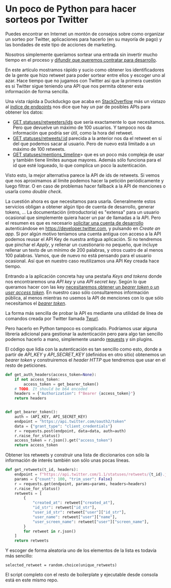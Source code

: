 # Un poco de Python para hacer sorteos por Twitter

Puedes encontrar en Internet un montón de consejos sobre como organizar un sorteo por Twitter, aplicaciones para hacerlo (en su mayoría de pago) y las bondades de este tipo de acciones de marketing.

Nosotros simplemente queríamos sortear una entrada sin invertir mucho tiempo en el proceso y [difundir que queremos contratar para desarrollo](http://icarto.es/2019/09/buscamos-una-persona-para-aumentar-nuestro-equipo-de-desarrollo-de-software/).

En este artículo mostramos rápido y sucio como obtener los identificadores de la gente que hizo retweet para poder sortear entre ellos y escoger uno al azar. Hace tiempo que no jugamos con Twitter así que la primera cuestión es si Twitter sigue teniendo una API que nos permita obtener esta información de forma sencilla.

Una vista rápida a Duckduckgo que acaba en [StackOverflow](https://stackoverflow.com/questions/6316899/how-to-get-a-list-of-all-retweeters-in-twitter) más un vistazo al [índice de endpoints](https://developer.twitter.com/en/docs/api-reference-index) nos dice que hay un par de posibles APIs para obtener los datos:

-   [GET statuses/retweeters/ids](https://developer.twitter.com/en/docs/tweets/post-and-engage/api-reference/get-statuses-retweeters-ids) que sería exactamente lo que necesitamos. Pero que devuelve un máximo de 100 usuarios. Y tampoco nos da información que podría ser útil, como la hora del retweet.
-   [GET statuses/retweets/:id](https://developer.twitter.com/en/docs/tweets/post-and-engage/api-reference/get-statuses-retweets-id) parecida a la anterior nos da el retweet en sí del que podemos sacar al usuario. Pero de nuevo está limitado a un máximo de 100 retweets.
-   [GET statuses/mentions_timeline](https://developer.twitter.com/en/docs/tweets/timelines/api-reference/get-statuses-mentions_timeline)> que es un poco más compleja de usar y también tiene límites aunque mayores. Además sólo funciona para el id que esté logueado, lo que complica un poco la autenticación.

Visto esto, la mejor alternativa parece la API de ids de retweets. Si vemos que nos aproximamos al límite podemos hacer la petición periódicamente y luego filtrar. O en caso de problemas hacer fallback a la API de menciones o usarla como _double check_.

La cuestión ahora es que necesitamos para usarla. Generalmente estos servicios obligan a obtener algún tipo de cuenta de desarrollo, generar tokens, ... La documentación (introductoria) es "extensa" para un usuario ocasional que simplemente quiera hacer un par de llamadas a la API. Pero el resumen es que es necesario [solicitar una cuenta de desarrollo](https://developer.twitter.com/en/docs/basics/apps/overview) autenticándose en https://developer.twitter.com, y pulsando en _Create an app_. Si por algún motivo teníamos una cuenta antigua con acceso a la API podemos reusar el API Key de nuestra antigua aplicación. Si no tendremos que pinchar el _Apply_, y rellenar un cuestionario no pequeño, que incluye rellenar un texto de un mínimo de 200 palabras, y otros cuatro de al menos 100 palabras. Vamos, que de nuevo no está pensando para el usuario ocasional. Así que en nuestro caso reutilizamos una API Key creada hace tiempo.

Entrando a la aplicación concreta hay una pestaña _Keys and tokens_ donde nos encontraremos una _API key_ y una _API secret key_. Según lo que queramos hacer con las key [necesitaremos obtener un _bearer token_ o un _user access token_](https://developer.twitter.com/en/docs/basics/authentication/overview/oauth). En nuestro caso sólo consultaremos información pública, al menos mientras no usemos la API de menciones con lo que sólo necesitamos el [_bearer token_](https://developer.twitter.com/en/docs/basics/authentication/guides/bearer-tokens).

La forma más sencilla de probar la API es mediante una utilidad de línea de comandos creada por Twitter llamada [Twurl](https://developer.twitter.com/en/docs/tutorials/using-twurl).

Pero hacerlo en Python tampoco es complicado. Podríamos usar alguna librería adicional para gestionar la autenticación pero para algo tan sencillo podemos hacerlo a mano, simplemente usando [requests](https://2.python-requests.org/en/master/) y sin plugins.

El código que lidia con la autenticación es tan sencillo como esto, donde a partir de _API_KEY_ y _API_SECRET_KEY_ (definidos en otro sitio) obtenemos un _bearer token_ y construiremos el _header HTTP_ que tendremos que usar en el resto de peticiones.

```python
def get_auth_headers(access_token=None):
    if not access_token:
        access_token = get_bearer_token()
    # TODO. It should be b64 encoded
    headers = {"Authorization": f"Bearer {access_token}"}
    return headers


def get_bearer_token():
    auth = (API_KEY, API_SECRET_KEY)
    endpoint = "https://api.twitter.com/oauth2/token"
    data = {"grant_type": "client_credentials"}
    r = requests.post(endpoint, data=data, auth=auth)
    r.raise_for_status()
    access_token = r.json().get("access_token")
    return access_token
```

Obtener los retweets y construir una lista de diccionarios con sólo la información de interés también son sólo unas pocas líneas.

```python
def get_retweets(t_id, headers):
    endpoint = f"https://api.twitter.com/1.1/statuses/retweets/{t_id}.json"
    params = {"count": 100, "trim_user": False}
    r = requests.get(endpoint, params=params, headers=headers)
    r.raise_for_status()
    retweets = [
        {
            "created_at": retweet["created_at"],
            "id_str": retweet["id_str"],
            "user_id_str": retweet["user"]["id_str"],
            "user_name": retweet["user"]["name"],
            "user_screen_name": retweet["user"]["screen_name"],
        }
        for retweet in r.json()
    ]
    return retweets
```

Y escoger de forma aleatoria uno de los elementos de la lista es todavía más sencillo:

```
selected_retweet = random.choice(unique_retweets)
```

El script completo con el resto de boilerplate y ejecutable desde consola está en este mismo repo.
